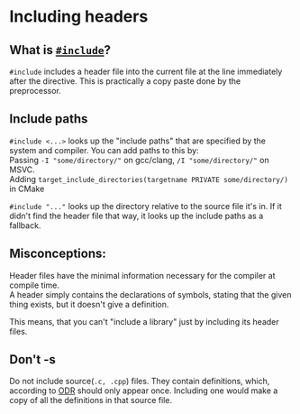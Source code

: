 <!-- alias include -->

# Including headers
## What is [`#include`](https://en.cppreference.com/w/cpp/preprocessor/include)?
`#include` includes a header file into the current file at the line immediately after the directive. This is practically a copy paste done by the preprocessor.

## Include paths
`#include <...>` looks up the "include paths" that are specified by the system and compiler. You can add paths to this by:<br>
Passing `-I "some/directory/"` on gcc/clang, `/I "some/directory/"` on MSVC.<br>
Adding `target_include_directories(targetname PRIVATE some/directory/)` in CMake

`#include "..."` looks up the directory relative to the source file it's in. If it didn't find the header file that way, it looks up the include paths as a fallback.

## Misconceptions:
Header files have the minimal information necessary for the compiler at compile time.<br>
A header simply contains the declarations of symbols, stating that the given thing exists, but it doesn't give a definition.

This means, that you can't "include a library" just by including its header files.

## Don't -s

Do not include source(`.c, .cpp`) files.
They contain definitions, which, according to [ODR](https://en.cppreference.com/w/cpp/language/definition) should only appear once. Including one would make a copy of all the definitions in that source file.
